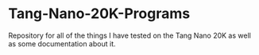 # Tang-Nano-20K-Programs
Repository for all of the things I have tested on the Tang Nano 20K as well as some documentation about it.
